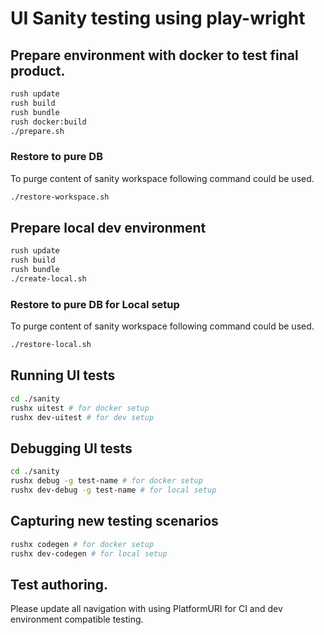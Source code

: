 # UI Sanity testing using play-wright

## Prepare environment with docker to test final product.

```bash
rush update
rush build
rush bundle
rush docker:build
./prepare.sh
```

### Restore to pure DB

To purge content of sanity workspace following command could be used.

```bash
./restore-workspace.sh
```

## Prepare local dev environment

```bash
rush update
rush build
rush bundle
./create-local.sh
```

### Restore to pure DB for Local setup

To purge content of sanity workspace following command could be used.

```bash
./restore-local.sh
```

## Running UI tests

```bash
cd ./sanity
rushx uitest # for docker setup
rushx dev-uitest # for dev setup
```

## Debugging UI tests

```bash
cd ./sanity
rushx debug -g test-name # for docker setup
rushx dev-debug -g test-name # for local setup
```

## Capturing new testing scenarios

```bash
rushx codegen # for docker setup
rushx dev-codegen # for local setup
```

## Test authoring.

Please update all navigation with using PlatformURI for CI and dev environment compatible testing.
